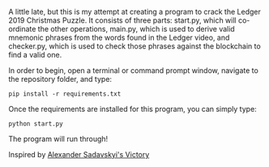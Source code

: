 A little late, but this is my attempt at creating a program to crack the Ledger 2019 Christmas Puzzle. It consists of three parts: start.py, which will co-ordinate the other operations, main.py, which is used to derive valid mnemonic phrases from the words found in the Ledger video, and checker.py, which is used to check those phrases against the blockchain to find a valid one.

In order to begin, open a terminal or command prompt window, navigate to the repository folder, and type:  
  
`pip install -r requirements.txt`
  
Once the requirements are installed for this program, you can simply type:
  
`python start.py`
  
The program will run through!


Inspired by [Alexander Sadavskyi's Victory](https://github.com/AlexSSD7/Ledger-Xmas-Contest-Victory)
